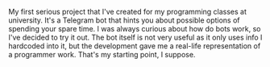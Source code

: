 My first serious project that I've created for my programming classes at university. It's a Telegram bot that hints you about possible options of spending your spare time. I was always curious about how do bots work, so I've decided to try it out. The bot itself is not very useful as it only uses info I hardcoded into it, but the development gave me a real-life representation of a programmer work. That's my starting point, I suppose.
